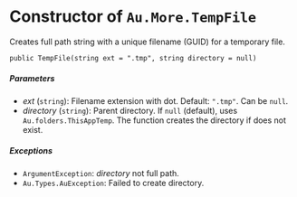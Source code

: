 # Constructor of `Au.More.TempFile`

Creates full path string with a unique filename (GUID) for a temporary file.

```
public TempFile(string ext = ".tmp", string directory = null)
```

##### Parameters

- *ext*  (`string`):
    Filename extension with dot. Default: `".tmp"`. Can be `null`.
- *directory*  (`string`):
    Parent directory. If `null` (default), uses `Au.folders.ThisAppTemp`. The function creates the directory if does not exist.

##### Exceptions

- `ArgumentException`:
    *directory* not full path.
- `Au.Types.AuException`:
    Failed to create directory.